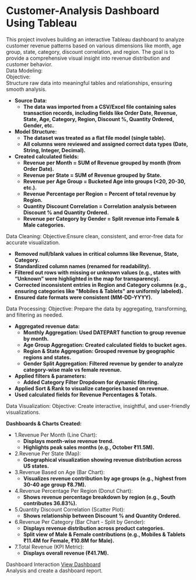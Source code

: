 # Customer-Analysis Dashboard Using Tableau

This project involves building an interactive Tableau dashboard to analyze customer revenue patterns based on various dimensions like month, age group, state, category, discount correlation, and region. The goal is to provide a comprehensive visual insight into revenue distribution and customer behavior.
<br>
Data Modeling:
<br>
Objective:
<br>
Structure raw data into meaningful tables and relationships, ensuring smooth analysis.
- **Source Data:**
   - **The data was imported from a CSV/Excel file containing sales transaction records, including fields like Order Date, Revenue, State, Age, Category, Region, Discount %, Quantity Ordered, Gender, etc.**
- **Model Structure:**
   - **The dataset was treated as a flat file model (single table).**
   - **All columns were reviewed and assigned correct data types (Date, String, Integer, Decimal).**
- **Created calculated fields:**
   - **Revenue per Month = SUM of Revenue grouped by month (from Order Date).**
   - **Revenue per State = SUM of Revenue grouped by State.**
   - **Revenue per Age Group = Bucketed Age into groups (<20, 20-30, etc.).**
   - **Revenue Percentage per Region = Percent of total revenue by Region.**
   - **Quantity Discount Correlation = Correlation analysis between Discount % and Quantity Ordered.**
   - **Revenue per Category by Gender = Split revenue into Female & Male categories.**

Data Cleaning:
Objective:Ensure clean, consistent, and error-free data for accurate visualization.
- **Removed null/blank values in critical columns like Revenue, State, Category.**
- **Standardized column names (renamed for readability).**
- **Filtered out rows with missing or unknown values (e.g., states with “Unknown” were highlighted in the map for transparency).**
- **Corrected inconsistent entries in Region and Category columns (e.g., ensuring categories like "Mobiles & Tablets" are uniformly labeled).**
- **Ensured date formats were consistent (MM-DD-YYYY).**

Data Processing:
Objective:
Prepare the data by aggregating, transforming, and filtering as needed.
- **Aggregated revenue data:**
   - **Monthly Aggregation: Used DATEPART function to group revenue by month.**
   - **Age Group Aggregation: Created calculated fields to bucket ages.**
   - **Region & State Aggregation: Grouped revenue by geographic regions and states.**
   - **Gender Split Aggregation: Filtered revenue by gender to analyze category-wise male vs female revenue.**
- **Applied filters & parameters:**
   - **Added Category Filter Dropdown for dynamic filtering.**
- **Applied Sort & Rank to visualize categories based on revenue.**
- **Used calculated fields for Revenue Percentages & Totals.**

 Data Visualization:
Objective:
Create interactive, insightful, and user-friendly visualizations.

**Dashboards & Charts Created:**

- 1.Revenue Per Month (Line Chart):
    - **Displays month-wise revenue trend.**
    - **Highlights peak sales months (e.g., October ₹11.5M).**
- 2.Revenue Per State (Map):
    - **Geographical visualization showing revenue distribution across US states.**
- 3.Revenue Based on Age (Bar Chart):
    - **Visualizes revenue contribution by age groups (e.g., highest from 30-40 age group ₹8.7M).**
- 4.Revenue Percentage Per Region (Donut Chart):
    - **Shows revenue percentage breakdown by region (e.g., South contributes 36.83%).**
- 5.Quantity Discount Correlation (Scatter Plot):
    - **Shows relationship between Discount % and Quantity Ordered.**
- 6.Revenue Per Category (Bar Chart - Split by Gender):
    - **Displays revenue distribution across product categories.**
    - **Split view of Male & Female contributions (e.g., Mobiles & Tablets ₹11.4M for Female, ₹10.8M for Male).**
- 7.Total Revenue (KPI Metric):
    - **Displays overall revenue (₹41.7M).**
 
Dashboard Interaction <a href="https://github.com/Moinkhan123456/Customer-Analysis/blob/main/Screenshot%20(8).png">View Dashboard</a>
<br>
Analysis and create a dashboard report.
